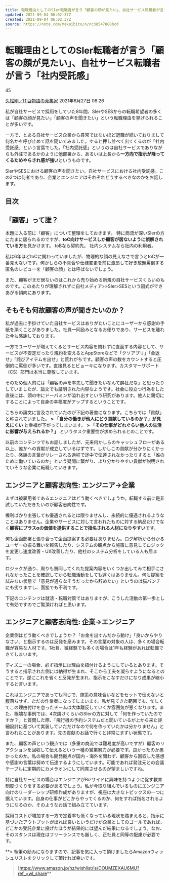 ```yaml
---
title: 転職理由としてのSIer転職者が言う「顧客の顔が見たい」、自社サービス転職者が言う「社内受託感」｜久松剛／IT百物語の蒐集家｜note
updated: 2021-09-04 06:02:37Z
created: 2021-09-04 06:02:37Z
source: https://note.com/makaibito/n/nc38547888bcd
---
```


#  転職理由としてのSIer転職者が言う「顧客の顔が見たい」、自社サービス転職者が言う「社内受託感」

 45

[久松剛／IT百物語の蒐集家](https://note.com/makaibito)
 2021年6月27日 08:26

私が自社サービスで採用をしていた8年間、SIerやSESからの転職希望者の多くは「顧客の顔が見たい」「顧客の声を聞きたい」という転職理由を挙げられることが多いです。

一方で、とある自社サービス企業から尋常ではないほど退職が続いておりまして何名かを呼び止めて話を聞いてみました。すると押し並べて出てくるのが「社内受託感」という言葉でした。「社内受託感」というのは自社サービスでありながらも外注であるかのように他部署から、あるいは上長から**一方向で指示が降ってくるためやらされ感が強い**というものです。

SIerやSESにおける顧客の声を聞きたい。自社サービスにおける社内受託感。この2つは何者であり、企業とエンジニアはそれぞれどうするべきなのかをお話します。

## 目次

## 「顧客」って誰？

本題に入る前に「顧客」について整理をしておきます。
特に商流が深いSIerの方にたまに居られるのですが、**toC向けサービスしか顧客が居ないように誤解されている方**を見かけます。
toBなら契約先。
社内システムなら社内の利用者。

私は6年ほどtoCに関わっていましたが、物理的な顔の見えなさで言うとtoCが一番見えないです。何かしらの不具合や仕様変更を前に激昂して好き放題罵倒する匿名のレビューを「顧客の顔」とは呼ばないでしょう。

また、顧客がまだ居ないのはこれから売り始める新規の自社サービスくらいのものです。このあたりが理解されずに自社メディア>>SIer>SESという図式ができあがる傾向にあります。

## そもそも何故顧客の声が聞きたいのか？

私が過去に手掛けていた自社サービスはありがたいことにユーザーから感謝の手紙を頂くことがありました。社員一同励みとなるお便りであり、サービスを離れた今も感謝しております。

一方でユーザーが増えてくるとサービス内容を問わずに直面する内容として、サービスが不安定だったり規約を変えるとAppStoreなどで「クソアプリ」「金返せ」「詫びアイテムを出せ」と荒れがちです。顧客の声の数をカウントすると圧倒的に罵倒が多いです。直接見るとビョーキになります。カスタマーサポート（CS）部門は本当に尊敬しています。

そのため個人的には「顧客の声を率先して聞きたいなんて酔狂だな」と思ったりしていましたが、論文でも証明された内容なようです。社会に役立つ行為をした直後には、頭の中にドーパミンが溢れ出すという研究があります。他人に親切にすることによって自身の幸福度がアップするということです。

こちらの論文に言及されていたのが下記の著書になります。こちらでは「貢献」と称されていました。
**> 「自分の働きが他人にどう貢献しているのか？」が見えにくい**
と幸福が下がってしまいます。
**> 「その仕事がどれぐらい他人の生活に影響が与えられるか？」**
というタスク重要性が求められるとのことです。

以前のコンテンツでもお話しましたが、元来何かしらのキャッシュフローがある以上、誰かへの貢献が成立しているはずです。しかしこの貢献が分かりにくかったり、感謝の言葉がリレーされる過程で途中で伝達されなかったりすると「誰のために働いているのか」という疑問に繋がり、より分かりやすい貢献が説明されていそうな企業に転職していきます。

## エンジニアと顧客志向性: エンジニア→企業

まずは被雇用者であるエンジニアはどう動くべきでしょうか。転職する前に是非試していただきたいのが顧客志向性です。

権利ばかり主張しても優遇されるとは限りませんし、永続的に優遇されるようなことはありません。企業やサービスに対して言われたものに対する納品だけでなく**顧客にプラスαの価値を提供することで指名される人材になりやすい**です。

何も企画部署と張り合って企画提案する必要はありません。ログ解析から分かるユーザーの振る舞いを報告したり、システムの観点から施策に意見してロジックを変更し速度改善・UX改善したり、他社のシステム分析をしている人も居ます。

ロジックが通り、周りも賛同してくれた提案内容をいくつか出してみて相手にされなかったことを確認してから転職活動をしても遅くはありません。何も提案を試みない状態で「意見が通らなそうだったから辞めたい」というのは猫パンチにも劣りますし、面接でも不利です。

下記のコンテンツは就活・転職対策ではありますが、こうした活動の第一歩として有効ですのでご覧頂ければと思います。

## エンジニアと顧客志向性: 企業→エンジニア

企業側はどう動くべきでしょうか？「お金を出すんだから動け」「良いからやりなさい」と指示するのは反発を産みます。その言葉の対象の人は、多くの場合転職が容易な人材です。1社目、微経験でも多くの場合は1年も経験があれば転職できてしまいます。

ディズニーの場合、必ず指示には理由を紐付けるようにしているとあります。そうすると指示された側には納得が生まれ、そこから工夫を凝らすようになるとのことです。逆にこれを省くと反発が生まれ、指示をこなすだけになり成果が縮小すると言います。

これはエンジニアであっても同じで、施策の意味合いなどをセットで伝えないと腹落ちせず、ただの作業者になってしまいます。私が見てきた範囲でも、忙しくてこの理由付けを怠ったチームは大体離反していくか雰囲気が悪くなります。また、極端な事例では、4次請けくらいのSIerの方に対して「何を作っていたのですか？」と質問した際、「飛行機の予約システムだと聞いているが上から来た詳細設計に基づいて実装していただけなので何を作っていたかは分かりません」と言われたことがあります。先の貢献のお話で行くと非常にまずい状態です。

また、顧客の声という観点では（多重の商流では難易度が高いですが）顧客のリアクションを回収して伝えるという一種の営業努力が必要です。良かったのか悪かったのか。私の場合も開発拠点が国内・海外を問わず、顧客から回収した感想や感謝の言葉は努めて伝達するようにしています。可能であれば発注元との会議テーブルに定期的にカメラオンにして同席させるのが望ましいですね。

特に自社サービスの場合はエンジニアがBizサイドに興味を持つように促す教育制度づくりをする必要があるでしょう。私が今取り組んでいるものにエンジニア向けのリーダーシップ研修作成がありますが、視座は大きなトピックスの一つに据えています。自身の仕事がどこからやってくるのか、何をすれば指名されるようになるのか、そのようなお話で組み立てています。

採用コストが増加する一方で定着率も低くなっている現状を踏まえると、指示に基づいたアウトプットが出れば良いというだけが企業としてのゴールであれば、どこかの受託企業に投げたほうが結果的には望んだ結果になるでしょう。なお、そのスタンスは現在はフリーランスでも厳しく、正社員と同等の配慮が必要です。

**> 執筆の励みになりますので、記事を気に入って頂けましたらAmazonウィッシュリストをクリックして頂ければ幸いです。
> [https://www.amazon.jp/hz/wishlist/ls/COUMZEXAU6MU?ref_=wl_share**